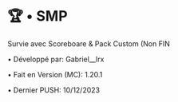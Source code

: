 # 🏆​ • SMP

Survie avec Scoreboare &amp; Pack Custom (Non FIN

• Développé par: Gabriel__lrx

• Fait en Version (MC): 1.20.1

• Dernier PUSH: 10/12/2023

